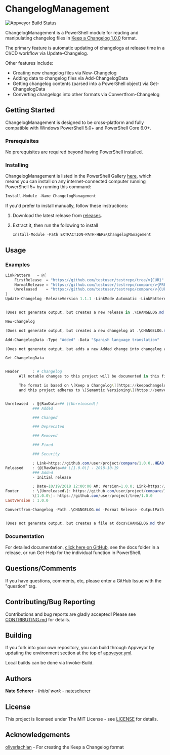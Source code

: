 # ChangelogManagement

![Appveyor Build Status](https://ci.appveyor.com/api/projects/status/github/natescherer/ChangelogManagement?svg=true&branch=master)

ChangelogManagement is a PowerShell module for reading and manipulating changelog files in [Keep a Changelog 1.0.0](https://keepachangelog.com/en/1.0.0/) format.

The primary feature is automatic updating of changelogs at release time in a CI/CD workflow via Update-Changelog.

Other features include:

- Creating new changelog files via New-Changelog
- Adding data to changelog files via Add-ChangelogData
- Getting changelog contents (parsed into a PowerShell object) via Get-ChangelogData
- Converting changelogs into other formats via Convertfrom-Changelog

## Getting Started

ChangelogManagement is designed to be cross-platform and fully compatible with Windows PowerShell 5.0+ and PowerShell Core 6.0+.

### Prerequisites

No prerequisites are required beyond having PowerShell installed.

### Installing

ChangelogManagement is listed in the PowerShell Gallery [here](https://www.powershellgallery.com/packages/ChangelogManagement), which means you can install on any internet-connected computer running PowerShell 5+ by running this command:

```PowerShell
Install-Module -Name ChangelogManagement
```

If you'd prefer to install manually, follow these instructions:

1. Download the latest release from [releases](../../releases).
1. Extract it, then run the following to install

    ```PowerShell
    Install-Module -Path EXTRACTION-PATH-HERE\ChangelogManagement
    ```

## Usage

### Examples

```PowerShell
LinkPattern   = @{
    FirstRelease  = "https://github.com/testuser/testrepo/tree/v{CUR}"
    NormalRelease = "https://github.com/testuser/testrepo/compare/v{PREV}..v{CUR}"
    Unreleased    = "https://github.com/testuser/testrepo/compare/v{CUR}..HEAD"
}
Update-Changelog -ReleaseVersion 1.1.1 -LinkMode Automatic -LinkPattern $LinkPattern


(Does not generate output, but creates a new release in .\CHANGELOG.md from all existing Unreleased changes, tagging it with ReleaseVersion, today's date, and updating links according to LinkPattern.)
```

```PowerShell
New-Changelog

(Does not generate output, but creates a new changelog at .\CHANGELOG.md)
```

```PowerShell
Add-ChangelogData -Type "Added" -Data "Spanish language translation"

(Does not generate output, but adds a new Added change into changelog at  .\CHANGELOG.md)
```

```PowerShell
Get-ChangelogData


Header      : # Changelog
      All notable changes to this project will be documented in this file.

      The format is based on \[Keep a Changelog\](https://keepachangelog.com/en/1.0.0/),
      and this project adheres to \[Semantic Versioning\](https://semver.org/spec/v2.0.0.html).


Unreleased  : @{RawData=## \[Unreleased\]
            ### Added

            ### Changed

            ### Deprecated

            ### Removed

            ### Fixed

            ### Security

            ; Link=https://github.com/user/project/compare/1.0.0..HEAD; Data=}
Released    : {@{RawData=## \[1.0.0\] - 2018-10-19
            ### Added
            - Initial release

            ; Date=10/19/2018 12:00:00 AM; Version=1.0.0; Link=https://github.com/user/project/tree/1.0.0; Data=}}
Footer      : \[Unreleased\]: https://github.com/user/project/compare/1.0.0..HEAD
            \[1.0.0\]: https://github.com/user/project/tree/1.0.0
LastVersion : 1.0.0
```

```PowerShell
Convertfrom-Changelog -Path .\CHANGELOG.md -Format Release -OutputPath docs\CHANGELOG.md


(Does not generate output, but creates a file at docs\CHANGELOG.md that is the same as the input with the Unreleased section removed)
```

### Documentation

For detailed documentation, [click here on GitHub][DocsDir], see the docs folder in a release, or run Get-Help for the individual function in PowerShell.

[DocsDir]: ../v1.0.0/docs/

## Questions/Comments

If you have questions, comments, etc, please enter a GitHub Issue with the "question" tag.

## Contributing/Bug Reporting

Contributions and bug reports are gladly accepted! Please see [CONTRIBUTING.md](CONTRIBUTING.md) for details.

## Building

If you fork into your own repository, you can build through Appveyor by updating the environment section at the top of [appveyor.yml](appveyor.yml).

Local builds can be done via Invoke-Build.

## Authors

**Nate Scherer** - *Initial work* - [natescherer](https://github.com/natescherer)

## License

This project is licensed under The MIT License - see [LICENSE](LICENSE) for details.

## Acknowledgements

[oliverlachlan](https://github.com/olivierlacan/keep-a-changelog) - For creating the Keep a Changelog format

